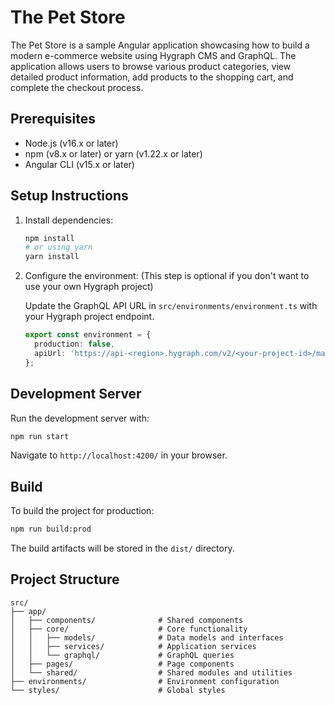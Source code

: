 # The Pet Store

The Pet Store is a sample Angular application showcasing how to build a modern e-commerce website using Hygraph CMS and GraphQL. The application allows users to browse various product categories, view detailed product information, add products to the shopping cart, and complete the checkout process.

## Prerequisites

- Node.js (v16.x or later)
- npm (v8.x or later) or yarn (v1.22.x or later)
- Angular CLI (v15.x or later)

## Setup Instructions

1. Install dependencies:
   ```bash
   npm install
   # or using yarn
   yarn install
   ```

2. Configure the environment: (This step is optional if you don't want to use your own Hygraph project)

   Update the GraphQL API URL in `src/environments/environment.ts` with your Hygraph project endpoint.
   ```typescript
   export const environment = {
     production: false,
     apiUrl: 'https://api-<region>.hygraph.com/v2/<your-project-id>/master'
   };
   ```

## Development Server

Run the development server with:

```bash
npm run start
```

Navigate to `http://localhost:4200/` in your browser.

## Build

To build the project for production:

```bash
npm run build:prod
```

The build artifacts will be stored in the `dist/` directory.

## Project Structure

```
src/
├── app/
│   ├── components/              # Shared components
│   ├── core/                    # Core functionality
│   │   ├── models/              # Data models and interfaces
│   │   ├── services/            # Application services
│   │   └── graphql/             # GraphQL queries
│   ├── pages/                   # Page components
│   └── shared/                  # Shared modules and utilities
├── environments/                # Environment configuration
└── styles/                      # Global styles
```
